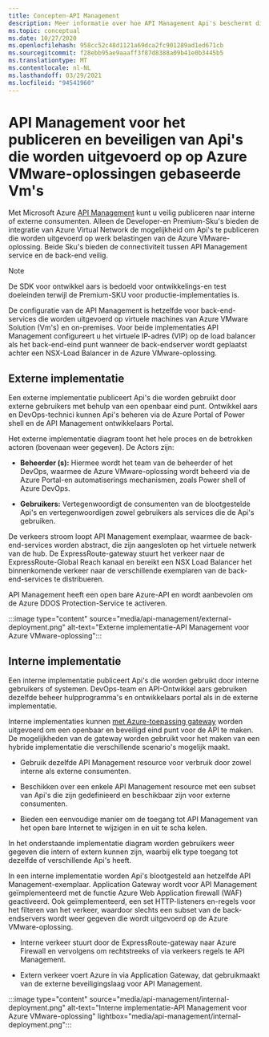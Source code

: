 ```yaml
---
title: Concepten-API Management
description: Meer informatie over hoe API Management Api's beschermt die worden uitgevoerd op virtuele machines van Azure VMware Solution (Vm's)
ms.topic: conceptual
ms.date: 10/27/2020
ms.openlocfilehash: 958cc52c48d1121a69dca2fc901289ad1ed671cb
ms.sourcegitcommit: f28ebb95ae9aaaff3f87d8388a09b41e0b3445b5
ms.translationtype: MT
ms.contentlocale: nl-NL
ms.lasthandoff: 03/29/2021
ms.locfileid: "94541960"
---
```

# <a name="api-management-to-publish-and-protect-apis-running-on-azure-vmware-solution-based-vms"></a>API Management voor het publiceren en beveiligen van Api's die worden uitgevoerd op op Azure VMware-oplossingen gebaseerde Vm's

Met Microsoft Azure [API Management](https://azure.microsoft.com/services/api-management/) kunt u veilig publiceren naar interne of externe consumenten.  Alleen de Developer-en Premium-Sku's bieden de integratie van Azure Virtual Network de mogelijkheid om Api's te publiceren die worden uitgevoerd op werk belastingen van de Azure VMware-oplossing.  Beide Sku's bieden de connectiviteit tussen API Management service en de back-end veilig. 

>[!NOTE]
>De SDK voor ontwikkel aars is bedoeld voor ontwikkelings-en test doeleinden terwijl de Premium-SKU voor productie-implementaties is.

De configuratie van de API Management is hetzelfde voor back-end-services die worden uitgevoerd op virtuele machines van Azure VMware Solution (Vm's) en on-premises. Voor beide implementaties API Management configureert u het virtuele IP-adres (VIP) op de load balancer als het back-end-eind punt wanneer de back-endserver wordt geplaatst achter een NSX-Load Balancer in de Azure VMware-oplossing. 


## <a name="external-deployment"></a>Externe implementatie

Een externe implementatie publiceert Api's die worden gebruikt door externe gebruikers met behulp van een openbaar eind punt. Ontwikkel aars en DevOps-technici kunnen Api's beheren via de Azure Portal of Power shell en de API Management ontwikkelaars Portal.

Het externe implementatie diagram toont het hele proces en de betrokken actoren (bovenaan weer gegeven). De Actors zijn:

- **Beheerder (s):** Hiermee wordt het team van de beheerder of het DevOps, waarmee de Azure VMware-oplossing wordt beheerd via de Azure Portal-en automatiserings mechanismen, zoals Power shell of Azure DevOps.

- **Gebruikers:**  Vertegenwoordigt de consumenten van de blootgestelde Api's en vertegenwoordigen zowel gebruikers als services die de Api's gebruiken.

De verkeers stroom loopt API Management exemplaar, waarmee de back-end-services worden abstract, die zijn aangesloten op het virtuele netwerk van de hub. De ExpressRoute-gateway stuurt het verkeer naar de ExpressRoute-Global Reach kanaal en bereikt een NSX Load Balancer het binnenkomende verkeer naar de verschillende exemplaren van de back-end-services te distribueren.

API Management heeft een open bare Azure-API en wordt aanbevolen om de Azure DDOS Protection-Service te activeren. 

:::image type="content" source="media/api-management/external-deployment.png" alt-text="Externe implementatie-API Management voor Azure VMware-oplossing":::


## <a name="internal-deployment"></a>Interne implementatie

Een interne implementatie publiceert Api's die worden gebruikt door interne gebruikers of systemen. DevOps-team en API-Ontwikkel aars gebruiken dezelfde beheer hulpprogramma's en ontwikkelaars portal als in de externe implementatie.

Interne implementaties kunnen [met Azure-toepassing gateway](../api-management/api-management-howto-integrate-internal-vnet-appgateway.md) worden uitgevoerd om een openbaar en beveiligd eind punt voor de API te maken.  De mogelijkheden van de gateway worden gebruikt voor het maken van een hybride implementatie die verschillende scenario's mogelijk maakt.  

* Gebruik dezelfde API Management resource voor verbruik door zowel interne als externe consumenten.

* Beschikken over een enkele API Management resource met een subset van Api's die zijn gedefinieerd en beschikbaar zijn voor externe consumenten.

* Bieden een eenvoudige manier om de toegang tot API Management van het open bare Internet te wijzigen in en uit te scha kelen.

In het onderstaande implementatie diagram worden gebruikers weer gegeven die intern of extern kunnen zijn, waarbij elk type toegang tot dezelfde of verschillende Api's heeft.

In een interne implementatie worden Api's blootgesteld aan hetzelfde API Management-exemplaar. Application Gateway wordt voor API Management geïmplementeerd met de functie Azure Web Application firewall (WAF) geactiveerd. Ook geïmplementeerd, een set HTTP-listeners en-regels voor het filteren van het verkeer, waardoor slechts een subset van de back-endservers wordt weer gegeven die wordt uitgevoerd op de Azure VMware-oplossing.


* Interne verkeer stuurt door de ExpressRoute-gateway naar Azure Firewall en vervolgens om rechtstreeks of via verkeers regels te API Management.   

* Extern verkeer voert Azure in via Application Gateway, dat gebruikmaakt van de externe beveiligingslaag voor API Management.


:::image type="content" source="media/api-management/internal-deployment.png" alt-text="Interne implementatie-API Management voor Azure VMware-oplossing" lightbox="media/api-management/internal-deployment.png":::